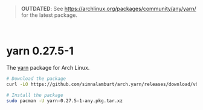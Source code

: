 > **OUTDATED**: See https://archlinux.org/packages/community/any/yarn/ for the latest package.

&nbsp;

yarn 0.27.5-1
========
The [yarn](https://yarnpkg.com) package for Arch Linux.

```bash
# Download the package
curl -LO https://github.com/simnalamburt/arch.yarn/releases/download/v0.27.5-1/yarn-0.27.5-1-any.pkg.tar.xz

# Install the package
sudo pacman -U yarn-0.27.5-1-any.pkg.tar.xz
```
